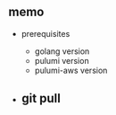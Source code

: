 ## memo

- prerequisites
  - golang version
  - pulumi version
  - pulumi-aws version

- git pull
  - 